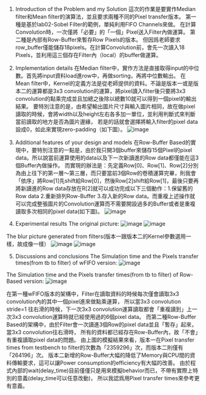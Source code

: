 1. Introduction of the Problem and my Solution
這次的作業是要實作Median filter和Mean filter的演算法，並且要求兩種不同的Pixel transfer版本。
第一種是基於lab02-Sobel Filter的範例，單純利用FIFO Channels來做。
在計算Convolution時，一次僅將「必要」的「一個」Pixel送入Filter內做運算。
第二種是內部有Row-Buffer來暫存Row Pixels的版本。
但因爲老師要求row_buffer僅能儲存18pixels。在計算Convolution前，會先一次讀入18 Pixels，並利用這三個存在Filter內（local）的buffer做運算。
2. Implementation details
在Median filter中，實作方法是直接取得input的中位數。首先將input資料load進row中，再做sorting，再將中位數輸出。
在Mean filter中，Kernel的定義方法是從老師提供的資料。不論是版本一或是版本二的運算都是3x3 convolution的運算，將pixel讀入filter後只要將3x3 convolution的點乘完成並且加總之後除以總數10就可以得到一個pixel的輸出結果。
要特別注意的是，由希望輸出圖片尺寸與輸入圖片相同，故在做pixel讀取的時候，會將width以及height左右各多加一單位，並利用判斷式來判斷當前讀取的地方是否為圖片邊緣， 若是的話就會選擇將輸入filter的pixel data設成0，如此來實現zero-padding（如下圖）。
 ![image](https://user-images.githubusercontent.com/102891463/226709078-f38bc85a-e137-4368-b766-7563e2ece37d.png)

3. Additional features of your design and models
在Row-Buffer Based的實現中，要特別注意的一點是，由於我只開3個buffer來儲存15個Pixel的pixel data。所以說當前運算使用的data以及下一次新讀進的Row data都僅能在這3個Buffer內做操作。
而實現的辦法是：先定義Row[0]、Row[1]、Row[2]分別為由上往下的第一層～第三層，而只要當前3個Row的卷積運算完畢，則我會「依序」將Row[1]先shift給Row[0]，然後Row[2]shift給Row[1]，最後只要再將新讀進的Row data存放在R[2]就可以成功完成以下三個動作：1.保留舊的Row data 2.重新排列Row-Buffer 3.存入新的Row data。而重複上述操作就可以完成整張圖片的Convolution運算而不需要開設過多的Buffer或者是重複讀取多次相同的pixel data(如下圖)。
 ![image](https://user-images.githubusercontent.com/102891463/226709142-7ac56645-e723-402c-9bea-b8c276b6ac2a.png)

4. Experimental results
The original picture:
![image](https://user-images.githubusercontent.com/102891463/226709268-31a14eca-1fb0-4284-a556-364ac274311a.png)
![image](https://user-images.githubusercontent.com/102891463/226709290-115b3cf7-23b2-4e5b-9686-0732dbc5e717.png)

The blur picture generated from filters(版本一跟版本二的Kernel參數選用一樣，故成像一樣）
   ![image](https://user-images.githubusercontent.com/102891463/226709397-6938a853-56b6-46bf-8184-6193c46a88e0.png)
![image](https://user-images.githubusercontent.com/102891463/226709415-8c53077a-b04c-419d-94f2-a97b5a013d90.png)

5. Discussions and conclusions
The Simulation time and the Pixels transfer times(from tb to filter) of wFIFO version:
 ![image](https://user-images.githubusercontent.com/102891463/226709431-b0a964af-84ea-4dd8-942e-e6a4c0cbe188.png)

The Simulation time and the Pixels transfer times(from tb to filter) of Row-Based version:
 ![image](https://user-images.githubusercontent.com/102891463/226709445-4dab16b1-c859-481b-8243-d064b02c2180.png)

在第一種wFIFO版本的架構中，Filter在讀取資料的時候每次僅會讀取3x3 convolution內的其中一個pixel進來做點乘運算，
所以當3x3 convolution stride=1 往右滑的時候，下一次3x3 convolution運算讀取都會「重複讀到」上一次3x3 convolution運算時就已經使用過的6個pixel data。
而第二種Row-Buffer Based的架構中，由於Filter會一次讀進3個Row的pixel data並且「暫存」起來，當3x3 convolution往右滑時，
所有的資料都已經存在Row-Buffer內，故「不會」有重複讀取pixel data的問題。
由上圖的模擬結果來看，版本一在Pixel transfer times from testbench to filter的次數為「2359296」次，而版本二則僅有「264196」次。
版本二新增的Row-Buffer大幅的降低了Memory與CPU間的資料傳輸要求，這可以讓Power consumption的efficiency有大幅的改善。
由於程式內部的wait(delay_time)目前僅僅只是用來模擬behavior而已，不帶有實際上特別的意義(delay_time可以任意改動)，
所以我認爲用Pixel transfer times來參考更有意義。

